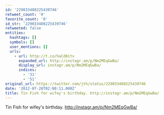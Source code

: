 ```yaml
---
id: '229033480225439746'
retweet_count: '0'
favorite_count: '0'
id_str: '229033480225439746'
retweeted: false
entities:
  hashtags: []
  symbols: []
  user_mentions: []
  urls:
    - url: http://t.co/haCd0itx
      expanded_url: http://instagr.am/p/Nm2MEqGwBa/
      display_url: instagr.am/p/Nm2MEqGwBa/
      indices:
        - '31'
        - '51'
original_url: https://twitter.com/jth/status/229033480225439746
date: '2012-07-28T02:00:11.000Z'
title: Tin Fish for wifey's birthday. http://instagr.am/p/Nm2MEqGwBa/
---
```


Tin Fish for wifey's birthday. http://instagr.am/p/Nm2MEqGwBa/